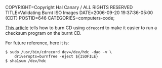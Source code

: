 COPYRIGHT=Copyright Hal Canary / ALL RIGHTS RESERVED
TITLE=Validating Burnt ISO Images
DATE=2006-09-20 19:37:36-05:00 (CDT)
POSTID=646
CATEGORIES=computers-code;

[This article](http://www.sun.com/bigadmin/features/articles/burn_iso_images.html) tells how to burn CD using `cdrecord` to make it easier to run a checksum program on the burnt CD.

For future reference, here it is:

    
    $ sudo /usr/bin/cdrecord dev=/dev/hdc -dao -v \
    	driveropts=burnfree -eject ${ISOFILE}
    $ sha1sum /dev/hdc
